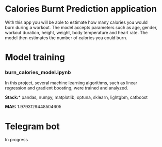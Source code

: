 # Calories Burnt Prediction application
With this app you will be able to estimate how many calories you would burn during a workout. The model accepts parameters such as age, gender, workout duration, height, weight, body temperature and heart rate. The model then estimates the number of calories you could burn.

# Model training
### burn_calories_model.ipynb
In this project, several machine learning algorithms, such as linear regression and gradient boosting, were trained and analyzed.

**Stack:*** pandas, numpy, matplotlib, optuna, sklearn, lightgbm, catboost

**MAE:** 1.9793129448504605

# Telegram bot
In progress

